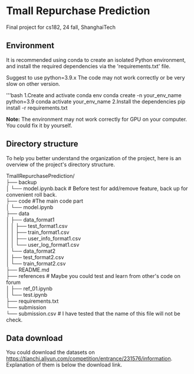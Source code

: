 # Tmall Repurchase Prediction
Final project for cs182, 24 fall, ShanghaiTech

## Environment
It is recommended using conda to create an isolated Python environment, and install the required dependencies via the 'requirements.txt' file.

Suggest to use python=3.9.x
The code may not work correctly or be very slow on other version.

'''bash
1.Create and activate conda env
conda create -n your_env_name python=3.9
conda activate your_env_name
2.Install the dependencies
pip install -r requirements.txt

**Note:** The environment may not work correctly for GPU on your computer. You could fix it by yourself.

## Directory structure
To help you better understand the organization of the project, here is an overview of the project's directory structure.

TmallRepurchasePrediction/  
├── backup  
│   └── model.ipynb.back # Before test for add/remove feature, back up for convenient roll back.  
├── code #The main code part  
│   └── model.ipynb  
├── data  
│   ├── data_format1  
│   │   ├── test_format1.csv  
│   │   ├── train_format1.csv  
│   │   ├── user_info_format1.csv  
│   │   └── user_log_format1.csv  
│   └── data_format2  
│       ├── test_format2.csv  
│       └── train_format2.csv  
├── README.md  
├── references # Maybe you could test and learn from other's code on forum  
│   ├── ref_01.ipynb  
│   └── test.ipynb  
├── requirements.txt  
└── submission  
    └── submission.csv # I have tested that the name of this file will not be check.  

## Data download
You could download the datasets on https://tianchi.aliyun.com/competition/entrance/231576/information. Explanation of them is below the download link.